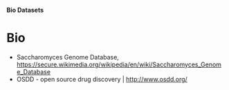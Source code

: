 **Bio Datasets**

# Bio

- Saccharomyces Genome Database, https://secure.wikimedia.org/wikipedia/en/wiki/Saccharomyces_Genome_Database
- OSDD - open source drug discovery | http://www.osdd.org/



